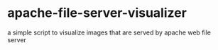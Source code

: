 # apache-file-server-visualizer
a simple script to visualize images that are served by apache web file server
